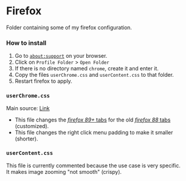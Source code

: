 # Firefox
Folder containing some of my firefox configuration.

### How to install
1. Go to [`about:support`](about:support) on your browser.
2. Click on `Profile Folder` > `Open Folder`
3. If there is no directory named `chrome`, create it and enter it.
4. Copy the files `userChrome.css` and `userContent.css` to that folder.
5. Restart firefox to apply.

### `userChrome.css`
Main source: [Link](https://superuser.com/questions/1653533/how-to-switch-back-to-firefox-old-style-of-tabs)
- This file changes the [*firefox 89+* tabs](screenshots/89.jpg) for the old [*firefox 88* tabs](screenshots/88.jpg) (customized).  
- This file changes the right click menu padding to make it smaller (shorter).

### `userContent.css`
This file is currently commented because the use case is very specific.  
It makes image zooming "not smooth" (crispy).
